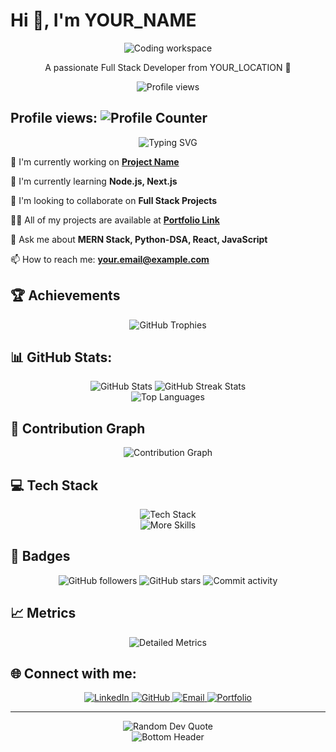 # Hi 👋, I'm YOUR_NAME

<div align="center">
  <img src="https://images.unsplash.com/photo-1555066931-bf19f8fd1085?auto=format&fit=crop&w=1200&h=400&q=80" alt="Coding workspace" />
  
  <p>A passionate Full Stack Developer from YOUR_LOCATION 🚀</p>

  <p align="center">
    <img src="https://komarev.com/ghpvc/?username=YOUR_USERNAME&label=Profile%20views&color=0e75b6&style=flat" alt="Profile views" />
  </p>
</div>

## Profile views: ![Profile Counter](https://profile-counter.glitch.me/YOUR_USERNAME/count.svg)

<div align="center">
  <img src="https://readme-typing-svg.herokuapp.com?font=Fira+Code&weight=600&size=24&duration=3000&pause=1000&color=6366F1&center=true&vCenter=true&random=false&width=500&height=100&lines=Full+Stack+Developer;MERN+Stack+Specialist;Problem+Solver;Open+Source+Enthusiast" alt="Typing SVG" />
</div>

🔭 I'm currently working on **[Project Name](project-link)**

🌱 I'm currently learning **Node.js, Next.js**

👯 I'm looking to collaborate on **Full Stack Projects**

👨‍💻 All of my projects are available at **[Portfolio Link](your-portfolio-link)**

💬 Ask me about **MERN Stack, Python-DSA, React, JavaScript**

📫 How to reach me: **your.email@example.com**

## 🏆 Achievements

<p align="center">
  <img src="https://github-profile-trophy.vercel.app/?username=YOUR_USERNAME&theme=algolia&no-frame=false&no-bg=true&margin-w=4&row=1" alt="GitHub Trophies"/>
</p>

## 📊 GitHub Stats:

<div align="center">
  <img src="https://github-readme-stats.vercel.app/api?username=YOUR_USERNAME&show_icons=true&theme=tokyonight&hide_border=true&include_all_commits=true&count_private=true" alt="GitHub Stats" />
  <img src="https://github-readme-streak-stats.herokuapp.com/?user=YOUR_USERNAME&theme=tokyonight&hide_border=true" alt="GitHub Streak Stats" />
</div>

<div align="center">
  <img src="https://github-readme-stats.vercel.app/api/top-langs/?username=YOUR_USERNAME&theme=tokyonight&hide_border=true&include_all_commits=true&count_private=true&layout=compact" alt="Top Languages" />
</div>

## 🌟 Contribution Graph

<div align="center">
  <img src="https://github-readme-activity-graph.vercel.app/graph?username=YOUR_USERNAME&theme=tokyo-night&hide_border=true&custom_title=Contribution%20Graph" alt="Contribution Graph" />
</div>

## 💻 Tech Stack

<div align="center">
  <img src="https://skillicons.dev/icons?i=react,nodejs,express,mongodb,js,ts,html,css,git,docker" alt="Tech Stack" /><br/>
  <img src="https://skillicons.dev/icons?i=nextjs,tailwind,redux,postgresql,python,aws,firebase,vercel" alt="More Skills" />
</div>

## 🏅 Badges

<div align="center">
  <img src="https://img.shields.io/github/followers/YOUR_USERNAME?style=social" alt="GitHub followers" />
  <img src="https://img.shields.io/github/stars/YOUR_USERNAME?style=social" alt="GitHub stars" />
  <img src="https://img.shields.io/github/commit-activity/m/YOUR_USERNAME/YOUR_USERNAME" alt="Commit activity" />
</div>

## 📈 Metrics

<div align="center">
  <img src="https://metrics.lecoq.io/YOUR_USERNAME?template=classic&base.header=0&base.activity=0&base.community=0&base.repositories=0&base.metadata=0&achievements=1&notable=1&achievements.threshold=C&achievements.secrets=true&achievements.display=detailed&achievements.limit=0&notable.from=organization&notable.repositories=false&notable.indepth=false&notable.types=commit&config.timezone=Asia%2FKolkata" alt="Detailed Metrics" />
</div>

## 🌐 Connect with me:

<div align="center">
  <a href="https://linkedin.com/in/YOUR_LINKEDIN" target="_blank">
    <img src="https://img.shields.io/badge/LinkedIn-0077B5?style=for-the-badge&logo=linkedin&logoColor=white" alt="LinkedIn" />
  </a>
  <a href="https://github.com/YOUR_USERNAME" target="_blank">
    <img src="https://img.shields.io/badge/GitHub-100000?style=for-the-badge&logo=github&logoColor=white" alt="GitHub" />
  </a>
  <a href="mailto:your.email@example.com">
    <img src="https://img.shields.io/badge/Email-D14836?style=for-the-badge&logo=gmail&logoColor=white" alt="Email" />
  </a>
  <a href="YOUR_PORTFOLIO_LINK" target="_blank">
    <img src="https://img.shields.io/badge/Portfolio-FF5722?style=for-the-badge&logo=todoist&logoColor=white" alt="Portfolio" />
  </a>
</div>

---

<div align="center">
  <img src="https://quotes-github-readme.vercel.app/api?type=horizontal&theme=tokyonight" alt="Random Dev Quote" />
</div>

<div align="center">
  <img src="https://raw.githubusercontent.com/Trilokia/Trilokia/379277808c61ef204768a61bbc5d25bc7798ccf1/bottom_header.svg" alt="Bottom Header" />
</div>